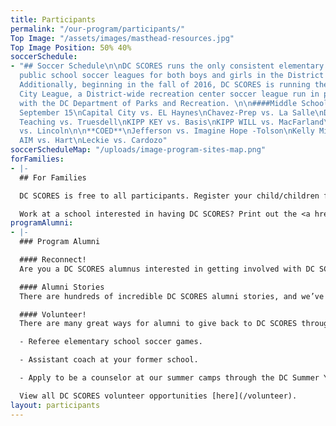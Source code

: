 ```yaml
---
title: Participants
permalink: "/our-program/participants/"
Top Image: "/assets/images/masthead-resources.jpg"
Top Image Position: 50% 40%
soccerSchedule:
- "## Soccer Schedule\n\nDC SCORES runs the only consistent elementary and middle
  public school soccer leagues for both boys and girls in the District of Columbia.
  Additionally, beginning in the fall of 2016, DC SCORES is running the DC SCORES
  City League, a District-wide recreation center soccer league run in partnership
  with the DC Department of Parks and Recreation. \n\n####Middle School - Friday,
  September 15\nCapital City vs. EL Haynes\nChavez-Prep vs. La Salle\nDCI vs. Raymond\nInspired
  Teaching vs. Truesdell\nKIPP KEY vs. Basis\nKIPP WILL vs. MacFarland\nBrightwood
  vs. Lincoln\n\n**COED**\nJefferson vs. Imagine Hope -Tolson\nKelly Miller vs. Paul\nKIPP
  AIM vs. Hart\nLeckie vs. Cardozo"
soccerScheduleMap: "/uploads/image-program-sites-map.png"
forFamilies:
- |-
  ## For Families

  DC SCORES is free to all participants. Register your child/children for the next DC SCORES programming season (we’re year-round).

  Work at a school interested in having DC SCORES? Print out the <a href="/uploads/dc-scores-new-school-application-2017.pdf" target="_blank">application form</a>.
programAlumni:
- |-
  ### Program Alumni

  #### Reconnect!
  Are you a DC SCORES alumnus interested in getting involved with DC SCORES? It’s easy to do! Simply email <a href="mailto:alumni@dcscores.org" target="_blank">alumni@dcscores.org</a>. You can also connect on social media by following <a href="https://www.instagram.com/DCSalumni/" target="_blank">@DCSalumni</a> on Instagram and @dcscores on Snapchat.

  #### Alumni Stories
  There are hundreds of incredible DC SCORES alumni stories, and we’ve been lucky to document just a few of them on our [blog](/blog).

  #### Volunteer!
  There are many great ways for alumni to give back to DC SCORES through volunteering.

  - Referee elementary school soccer games.

  - Assistant coach at your former school.

  - Apply to be a counselor at our summer camps through the DC Summer Youth Employment Program (SYEP).

  View all DC SCORES volunteer opportunities [here](/volunteer).
layout: participants
---
```


